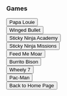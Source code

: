 <html>
<head>
<title>Games</title>
</head>
<p>
<h3>
Games
</h3>
</p>
<button onclick="window.location.href = 'papalouie.html';">Papa Louie</button>
<br>
<button onclick="window.location.href = 'wingedbullet.html';">Winged Bullet</button>
 <br>
 <button onclick="window.location.href = 'stickyninjaacademy.html';">Sticky Ninja Academy</button>
<br>
 <button onclick="window.location.href = 'stickyninjamissions.html';">Sticky Ninja Missions</button>
 <br>
 <button onclick="window.location.href = 'feedmemoar.html';">Feed Me Moar</button>
<br>
<button onclick="window.location.href = 'burritobison.html';">Burrito Bison</button>
<br>
<button onclick="window.location.href = 'wheely7.html';">Wheely 7</button>
<br>
<button onclick="window.location.href = 'pacman.html';">Pac-Man</button>
<br>
<button onclick="window.location.href = 'index';">Back to Home Page</button>
</html>

